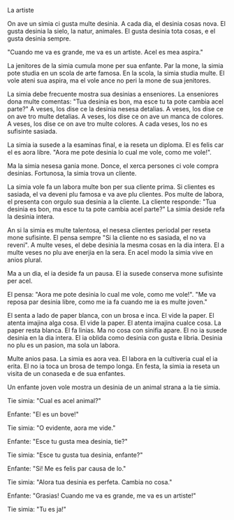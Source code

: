 La artiste

On ave un simia ci gusta multe desinia.
A cada dia, el desinia cosas nova.
El gusta desinia la sielo, la natur, animales.
El gusta desinia tota cosas, e el gusta desinia sempre.

"Cuando me va es grande, me va es un artiste. Acel es mea aspira."

La jenitores de la simia cumula mone per sua enfante.
Par la mone, la simia pote studia en un scola de arte famosa.
En la scola, la simia studia multe.
El vole ateni sua aspira, ma el vole ance no peri la mone de sua jenitores.

La simia debe frecuente mostra sua desinias a enseniores.
La enseniores dona multe comentas: "Tua desinia es bon, ma esce tu ta pote cambia acel parte?"
A veses, los dise ce la desinia nesesa detalias.
A veses, los dise ce on ave tro multe detalias.
A veses, los dise ce on ave un manca de colores.
A veses, los dise ce on ave tro multe colores.
A cada veses, los no es sufisinte sasiada.

La simia ia susede a la esaminas final, e ia reseta un diploma.
El es felis car el es aora libre.
"Aora me pote desinia lo cual me vole, como me vole!".

Ma la simia nesesa gania mone.
Donce, el xerca persones ci vole compra desinias.
Fortunosa, la simia trova un cliente.

La simia vole fa un labora multe bon per sua cliente prima.
Si clientes es sasiada, el va deveni plu famosa e va ave plu clientes.
Pos multe de labora, el presenta con orgulo sua desinia a la cliente.
La cliente responde: "Tua desinia es bon, ma esce tu ta pote cambia acel parte?"
La simia deside refa la desinia intera.

An si la simia es multe talentosa, el nesesa clientes periodal per reseta mone sufisinte.
El pensa sempre "Si la cliente no es sasiada, el no va reveni".
A multe veses, el debe desinia la mesma cosas en la dia intera.
El a multe veses no plu ave enerjia en la sera.
En acel modo la simia vive en anios plural.

Ma a un dia, el ia deside fa un pausa.
El ia susede conserva mone sufisinte per acel.

El pensa: "Aora me pote desinia lo cual me vole, como me vole!".
"Me va reposa par desinia libre, como me ia fa cuando me ia es multe joven."

El senta a lado de paper blanca, con un brosa e inca.
El vide la paper.
El atenta imajina alga cosa.
El vide la paper.
El atenta imajina cualce cosa.
La paper resta blanca.
El fa linias.
Ma no cosa con sinifia apare.
El no ia susede desinia en la dia intera.
El ia oblida como desinia con gusta e libria.
Desinia no plu es un pasion, ma sola un labora.

Multe anios pasa.
La simia es aora vea.
El labora en la cultiveria cual el ia erita.
El no ia toca un brosa de tempo longa.
En festa, la simia ia reseta un visita de un conaseda e de sua enfantes.

Un enfante joven vole mostra un desinia de un animal strana a la tie simia.

Tie simia: "Cual es acel animal?"

Enfante: "El es un bove!"

Tie simia: "O evidente, aora me vide."

Enfante: "Esce tu gusta mea desinia, tie?"

Tie simia: "Esce tu gusta tua desinia, enfante?"

Enfante: "Si! Me es felis par causa de lo."

Tie simia: "Alora tua desinia es perfeta. Cambia no cosa."

Enfante: "Grasias! Cuando me va es grande, me va es un artiste!"

Tie simia: "Tu es ja!"